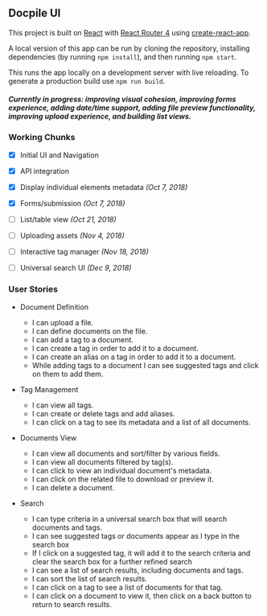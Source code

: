 ## Docpile UI

This project is built on [React](https://reactjs.org/) with [React Router 4](https://www.npmjs.com/package/react-router-dom) using [create-react-app](https://github.com/facebookincubator/create-react-app).

A local version of this app can be run by cloning the repository, installing dependencies (by running `npm install`), and then running `npm start`.

This runs the app locally on a development server with live reloading. To generate a production build use `npm run build`.


#### _Currently in progress: improving visual cohesion, improving forms experience, adding date/time support, adding file preview functionality, improving upload experience, and building list views._



### Working Chunks

- [X] Initial UI and Navigation
- [X] API integration
- [X] Display individual elements metadata _(Oct 7, 2018)_
- [X] Forms/submission _(Oct 7, 2018)_
- [ ] List/table view _(Oct 21, 2018)_
- [ ] Uploading assets _(Nov 4, 2018)_
- [ ] Interactive tag manager _(Nov 18, 2018)_
- [ ] Universal search UI _(Dec 9, 2018)_



### User Stories

- Document Definition
    - I can upload a file.
    - I can define documents on the file.
    - I can add a tag to a document.
    - I can create a tag in order to add it to a document.
    - I can create an alias on a tag in order to add it to a document.
    - While adding tags to a document I can see suggested tags and click on them to add them.

- Tag Management
    - I can view all tags.
    - I can create or delete tags and add aliases.
    - I can click on a tag to see its metadata and a list of all documents.

- Documents View
    - I can view all documents and sort/filter by various fields.
    - I can view all documents filtered by tag(s).
    - I can click to view an individual document's metadata.
    - I can click on the related file to download or preview it.
    - I can delete a document.

- Search
    - I can type criteria in a universal search box that will search documents and tags.
    - I can see suggested tags or documents appear as I type in the search box
    - If I click on a suggested tag, it will add it to the search criteria and clear the search box for a further refined search
    - I can see a list of search results, including documents and tags.
    - I can sort the list of search results.
    - I can click on a tag to see a list of documents for that tag.
    - I can click on a document to view it, then click on a back button to return to search results.